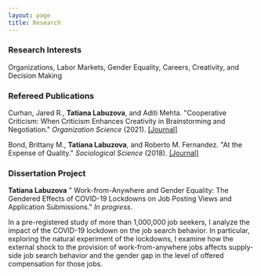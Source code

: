 ```yaml
---
layout: page
title: Research
---
```



### Research Interests
Organizations, Labor Markets, Gender Equality, Careers, Creativity, and Decision Making

### Refereed Publications

Curhan, Jared R., <b>Tatiana Labuzova</b>, and Aditi Mehta. "Cooperative Criticism: When Criticism Enhances Creativity in Brainstorming and Negotiation." _Organization Science_ (2021). [[Journal]](https://doi.org/10.1287/orsc.2020.1420)

Bond, Brittany M., <b>Tatiana Labuzova</b>, and Roberto M. Fernandez. "At the Expense of Quality." _Sociological Science_ (2018). [[Journal]](https://doi.org/10.15195/v5.a17)

### Dissertation Project

<b>Tatiana Labuzova</b> " Work-from-Anywhere and Gender Equality: The Gendered Effects of COVID-19 Lockdowns on Job Posting Views and Application Submissions." _In progress_. 

<p margin-left=30px>In a pre-registered study of more than 1,000,000 job seekers, I analyze the impact of the COVID-19 lockdown on the job search behavior. In particular, exploring the natural experiment of the lockdowns, I examine how the external shock to the provision of work-from-anywhere jobs affects supply-side job search behavior and the gender gap in the level of offered compensation for those jobs.</p>
